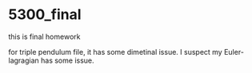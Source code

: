 # 5300_final

this is final homework


for triple pendulum file, it has some dimetinal issue. I suspect my Euler-lagragian has some issue. 
